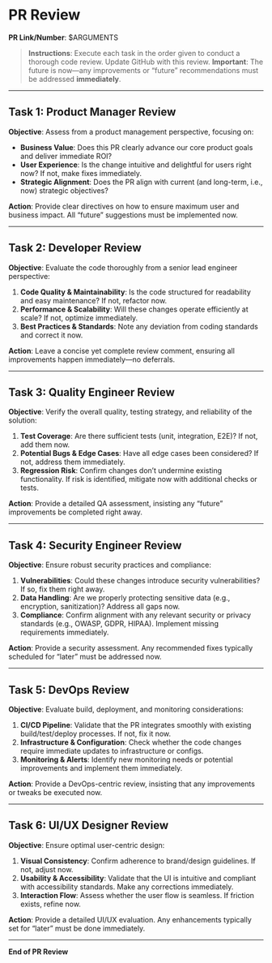 # PR Review

**PR Link/Number**: $ARGUMENTS

> **Instructions**: Execute each task in the order given to conduct a thorough code review.  Update GitHub with this review.
> **Important**: The future is now—any improvements or “future” recommendations must be addressed **immediately**.

---

## Task 1: Product Manager Review

**Objective**: Assess from a product management perspective, focusing on:
- **Business Value**: Does this PR clearly advance our core product goals and deliver immediate ROI?
- **User Experience**: Is the change intuitive and delightful for users right now? If not, make fixes immediately.
- **Strategic Alignment**: Does the PR align with current (and long-term, i.e., now) strategic objectives?

**Action**: Provide clear directives on how to ensure maximum user and business impact. All “future” suggestions must be implemented now.

---

## Task 2: Developer Review

**Objective**: Evaluate the code thoroughly from a senior lead engineer perspective:
1. **Code Quality & Maintainability**: Is the code structured for readability and easy maintenance? If not, refactor now.
2. **Performance & Scalability**: Will these changes operate efficiently at scale? If not, optimize immediately.
3. **Best Practices & Standards**: Note any deviation from coding standards and correct it now.

**Action**: Leave a concise yet complete review comment, ensuring all improvements happen immediately—no deferrals.

---

## Task 3: Quality Engineer Review

**Objective**: Verify the overall quality, testing strategy, and reliability of the solution:
1. **Test Coverage**: Are there sufficient tests (unit, integration, E2E)? If not, add them now.
2. **Potential Bugs & Edge Cases**: Have all edge cases been considered? If not, address them immediately.
3. **Regression Risk**: Confirm changes don’t undermine existing functionality. If risk is identified, mitigate now with additional checks or tests.

**Action**: Provide a detailed QA assessment, insisting any “future” improvements be completed right away.

---

## Task 4: Security Engineer Review

**Objective**: Ensure robust security practices and compliance:
1. **Vulnerabilities**: Could these changes introduce security vulnerabilities? If so, fix them right away.
2. **Data Handling**: Are we properly protecting sensitive data (e.g., encryption, sanitization)? Address all gaps now.
3. **Compliance**: Confirm alignment with any relevant security or privacy standards (e.g., OWASP, GDPR, HIPAA). Implement missing requirements immediately.

**Action**: Provide a security assessment. Any recommended fixes typically scheduled for “later” must be addressed now.

---

## Task 5: DevOps Review

**Objective**: Evaluate build, deployment, and monitoring considerations:
1. **CI/CD Pipeline**: Validate that the PR integrates smoothly with existing build/test/deploy processes. If not, fix it now.
2. **Infrastructure & Configuration**: Check whether the code changes require immediate updates to infrastructure or configs.
3. **Monitoring & Alerts**: Identify new monitoring needs or potential improvements and implement them immediately.

**Action**: Provide a DevOps-centric review, insisting that any improvements or tweaks be executed now.

---

## Task 6: UI/UX Designer Review

**Objective**: Ensure optimal user-centric design:
1. **Visual Consistency**: Confirm adherence to brand/design guidelines. If not, adjust now.
2. **Usability & Accessibility**: Validate that the UI is intuitive and compliant with accessibility standards. Make any corrections immediately.
3. **Interaction Flow**: Assess whether the user flow is seamless. If friction exists, refine now.

**Action**: Provide a detailed UI/UX evaluation. Any enhancements typically set for “later” must be done immediately.

---

**End of PR Review**

